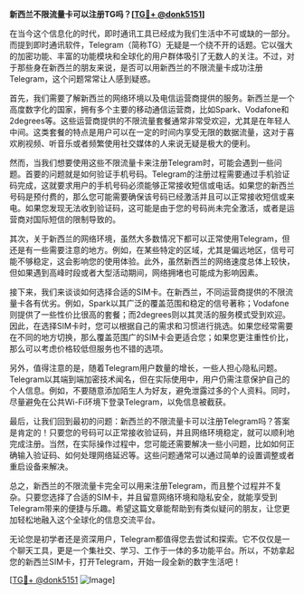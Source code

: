 **新西兰不限流量卡可以注册TG吗？[[TG💪+ @donk5151](https://t.me/s/donk5151)]**

在当今这个信息化的时代，即时通讯工具已经成为我们生活中不可或缺的一部分。而提到即时通讯软件，Telegram（简称TG）无疑是一个绕不开的话题。它以强大的加密功能、丰富的功能模块和全球化的用户群体吸引了无数人的关注。不过，对于那些身在新西兰的朋友来说，是否可以用新西兰的不限流量卡成功注册Telegram，这个问题常常让人感到疑惑。

首先，我们需要了解新西兰的网络环境以及电信运营商提供的服务。新西兰是一个高度数字化的国家，拥有多个主要的移动通信运营商，比如Spark、Vodafone和2degrees等。这些运营商提供的不限流量套餐通常非常受欢迎，尤其是在年轻人中间。这类套餐的特点是用户可以在一定的时间内享受无限的数据流量，这对于喜欢刷视频、听音乐或者频繁使用社交媒体的人来说无疑是极大的便利。

然而，当我们想要使用这些不限流量卡来注册Telegram时，可能会遇到一些问题。首要的问题就是如何验证手机号码。Telegram的注册过程需要通过手机验证码完成，这就要求用户的手机号码必须能够正常接收短信或电话。如果您的新西兰号码是预付费的，那么您可能需要确保该号码已经激活并且可以正常接收短信或来电。如果您发现无法收到验证码，这可能是由于您的号码尚未完全激活，或者是运营商对国际短信的限制导致的。

其次，关于新西兰的网络环境，虽然大多数情况下都可以正常使用Telegram，但还是有一些需要注意的地方。例如，在某些特定的区域，尤其是偏远地区，信号可能不够稳定，这会影响您的使用体验。此外，虽然新西兰的网络速度总体上较快，但如果遇到高峰时段或者大型活动期间，网络拥堵也可能成为影响因素。

接下来，我们来谈谈如何选择合适的SIM卡。在新西兰，不同运营商提供的不限流量卡各有优劣。例如，Spark以其广泛的覆盖范围和稳定的信号著称；Vodafone则提供了一些性价比很高的套餐；而2degrees则以其灵活的服务模式受到欢迎。因此，在选择SIM卡时，您可以根据自己的需求和习惯进行挑选。如果您经常需要在不同的地方切换，那么覆盖范围广的SIM卡会更适合您；如果您更注重性价比，那么可以考虑价格较低但服务也不错的选项。

另外，值得注意的是，随着Telegram用户数量的增长，一些人担心隐私问题。Telegram以其端到端加密技术闻名，但在实际使用中，用户仍需注意保护自己的个人信息。例如，不要随意添加陌生人为好友，避免泄露过多的个人资料。同时，尽量避免在公共Wi-Fi环境下登录Telegram，以免信息被截获。

最后，让我们回到最初的问题：新西兰的不限流量卡可以注册Telegram吗？答案是肯定的！只要您的号码可以正常接收验证码，并且网络环境稳定，就可以顺利地完成注册。当然，在实际操作过程中，您可能还需要解决一些小问题，比如如何正确输入验证码、如何处理网络延迟等。这些问题通常可以通过简单的设置调整或者重启设备来解决。

总之，新西兰的不限流量卡完全可以用来注册Telegram，而且整个过程并不复杂。只要您选择了合适的SIM卡，并且留意网络环境和隐私安全，就能享受到Telegram带来的便捷与乐趣。希望这篇文章能帮助到有类似疑问的朋友，让您更加轻松地融入这个全球化的信息交流平台。

无论您是初学者还是资深用户，Telegram都值得您去尝试和探索。它不仅仅是一个聊天工具，更是一个集社交、学习、工作于一体的多功能平台。所以，不妨拿起您的新西兰SIM卡，打开Telegram，开始一段全新的数字生活吧！

[[TG💪+ @donk5151](https://t.me/s/donk5151) ![Image](https://i.postimg.cc/rwNCRYN7/Snipaste-2025-04-30-17-27-05.png)]
